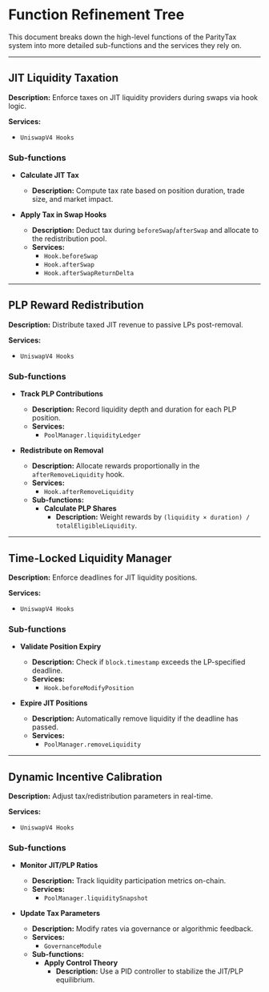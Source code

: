 # Function Refinement Tree

This document breaks down the high-level functions of the ParityTax system into more detailed sub-functions and the services they rely on.

---

## JIT Liquidity Taxation

**Description:** Enforce taxes on JIT liquidity providers during swaps via hook logic.

**Services:**
- `UniswapV4 Hooks`

### Sub-functions

-   **Calculate JIT Tax**
    -   **Description:** Compute tax rate based on position duration, trade size, and market impact.

-   **Apply Tax in Swap Hooks**
    -   **Description:** Deduct tax during `beforeSwap`/`afterSwap` and allocate to the redistribution pool.
    -   **Services:**
        -   `Hook.beforeSwap`
        -   `Hook.afterSwap`
        -   `Hook.afterSwapReturnDelta`

---

## PLP Reward Redistribution

**Description:** Distribute taxed JIT revenue to passive LPs post-removal.

**Services:**
- `UniswapV4 Hooks`

### Sub-functions

-   **Track PLP Contributions**
    -   **Description:** Record liquidity depth and duration for each PLP position.
    -   **Services:**
        -   `PoolManager.liquidityLedger`

-   **Redistribute on Removal**
    -   **Description:** Allocate rewards proportionally in the `afterRemoveLiquidity` hook.
    -   **Services:**
        -   `Hook.afterRemoveLiquidity`
    -   **Sub-functions:**
        -   **Calculate PLP Shares**
            -   **Description:** Weight rewards by `(liquidity × duration) / totalEligibleLiquidity`.

---

## Time-Locked Liquidity Manager

**Description:** Enforce deadlines for JIT liquidity positions.

**Services:**
- `UniswapV4 Hooks`

### Sub-functions

-   **Validate Position Expiry**
    -   **Description:** Check if `block.timestamp` exceeds the LP-specified deadline.
    -   **Services:**
        -   `Hook.beforeModifyPosition`

-   **Expire JIT Positions**
    -   **Description:** Automatically remove liquidity if the deadline has passed.
    -   **Services:**
        -   `PoolManager.removeLiquidity`

---

## Dynamic Incentive Calibration

**Description:** Adjust tax/redistribution parameters in real-time.

**Services:**
- `UniswapV4 Hooks`

### Sub-functions

-   **Monitor JIT/PLP Ratios**
    -   **Description:** Track liquidity participation metrics on-chain.
    -   **Services:**
        -   `PoolManager.liquiditySnapshot`

-   **Update Tax Parameters**
    -   **Description:** Modify rates via governance or algorithmic feedback.
    -   **Services:**
        -   `GovernanceModule`
    -   **Sub-functions:**
        -   **Apply Control Theory**
            -   **Description:** Use a PID controller to stabilize the JIT/PLP equilibrium.
